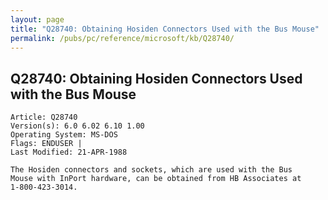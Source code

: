 ```yaml
---
layout: page
title: "Q28740: Obtaining Hosiden Connectors Used with the Bus Mouse"
permalink: /pubs/pc/reference/microsoft/kb/Q28740/
---
```


## Q28740: Obtaining Hosiden Connectors Used with the Bus Mouse

	Article: Q28740
	Version(s): 6.0 6.02 6.10 1.00
	Operating System: MS-DOS
	Flags: ENDUSER |
	Last Modified: 21-APR-1988
	
	The Hosiden connectors and sockets, which are used with the Bus
	Mouse with InPort hardware, can be obtained from HB Associates at
	1-800-423-3014.
